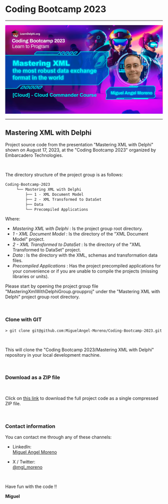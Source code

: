 # Coding Bootcamp 2023
_________________________________________________

![Mastering XML with Delphi Cover](Mastering-XML-with-Delphi-Cover.png)
_________________________________________________

## Mastering XML with Delphi

Project source code from the presentation "Mastering XML with Delphi" shown on August 17, 2023, at the "Coding Bootcamp 2023" organized by Embarcadero Technologies.

<br>

The directory structure of the project group is as follows:
```
Coding-Bootcamp-2023
     └── Mastering XML with Delphi
         ├── 1 - XML Document Model
         ├── 2 - XML Transformed to DataSet
         ├── Data
         └── Precompiled Applications
```
Where:

- _Mastering XML with Delphi_ : Is the project group root directory.
- _1 - XML Document Model_ : Is the directory of the "XML Document Model" project.
- _2 - XML Transformed to DataSet_ : Is the directory of the "XML Transformed to DataSet" project.
- _Data_ : Is the directory with the XML, schemas and transformation data files.
- _Precompiled Applications_ : Has the project precompiled applications for your convenience or if you are unable to compile the projects (missing libraries or units).

Please start by opening the project group file "MasteringXmlWithDelphiGroup.groupproj" under the "Mastering XML with Delphi" project group root directory.

<br>

### Clone with GIT
```
> git clone git@github.com:MiguelAngel-Moreno/Coding-Bootcamp-2023.git
```
<br>

This will clone the "Coding Bootcamp 2023/Mastering XML with Delphi" repository in your local development machine.

<br>

### Download as a ZIP file

<br>

Click on [this link](https://github.com/MiguelAngel-Moreno/Coding-Bootcamp-2023/archive/refs/heads/main.zip) to download the full project code as a single compressed ZIP file.

<br>

### Contact information

You can contact me through any of these channels:

- LinkedIn: <br> [Miguel Angel Moreno](https://www.linkedin.com/in/miguel-angel-moreno-r/)
    
- X / Twitter: <br> [@mgl_moreno](https://twitter.com/mgl_moreno)
    
<br>

Have fun with the code !!

**Miguel**
